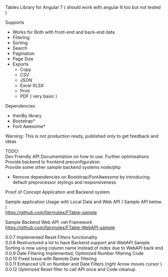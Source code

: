 Tables Library for Angular 7 ( should work with angular 6 too but not tested )

Supports
- Works for Both with front-end and back-end data
- Filtering
- Sorting
- Search
- Pagination
- Page Size
- Exports 
  -  Copy
  -  CSV
  -  JSON
  -  Excel XLSX 
  -  Print
  -  PDF ( very basic )


Dependencies
- thenBy library
- Bootstrap*
- Font Awesome*


Warning: This is not production ready, published only to get feedback and ideas  

TODO:  
Dev Friendly API
Documentation on how to use.
Further optimisations
Provide backend to frontend preconfiguration   
Provide some other sample backend systems node/php  
* Remove dependencies on Bootstrap/FontAwesome by introducing default preprocessor stylings and responsiveness  

Proof of Concept Application and Backend system

Sample application Usage with Local Data and Web API ( Sample API below )  
https://github.com/fairmutex/FTable-sample

Sample  Backend Web API .net Framework  
https://github.com/fairmutex/FTable-WebAPI-sample  


0.0.7  Implemented Reset Filters functionality  
0.0.8  Restructured a lot to have Backend support and WebAPI Sample  
       Sorting is now using column name instead of index due to WebAPI back end  
0.0.9  Date Filtering Implemented, Optimized Number filtering Code  
0.0.10 Fixed Issue with Remote Date filtering  
0.0.11 Enhanced UX on Number and Date Filters (right Arrow moves cursor )  
0.0.12 Optimized Reset filter to call API once and Code cleanup  
